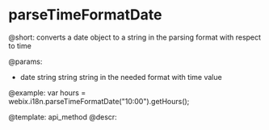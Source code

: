 parseTimeFormatDate
=============

@short: converts a date object to a string in the parsing format with respect to time
	
@params:
- date string	string	string in the needed format with time value

@example:
var hours = webix.i18n.parseTimeFormatDate("10:00").getHours();


@template:	api_method
@descr:

